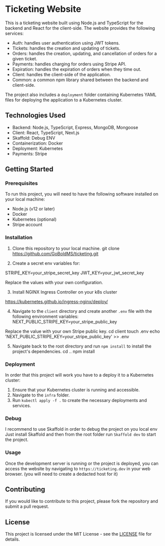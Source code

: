# Ticketing Website

This is a ticketing website built using Node.js and TypeScript for the backend and React for the client-side. The website provides the following services:

- Auth: handles user authentication using JWT tokens.
- Tickets: handles the creation and updating of tickets.
- Orders: handles the creation, updating, and cancellation of orders for a given ticket.
- Payments: handles charging for orders using Stripe API.
- Expiration: handles the expiration of orders when they time out.
- Client: handles the client-side of the application.
- Common: a common npm library shared between the backend and client-side.

The project also includes a `deployment` folder containing Kubernetes YAML files for deploying the application to a Kubernetes cluster.

## Technologies Used

- Backend: Node.js, TypeScript, Express, MongoDB, Mongoose
- Client: React, TypeScript, Next.js
- Skaffold: Debug ENV
- Containerization: Docker
- Deployment: Kubernetes
- Payments: Stripe

## Getting Started

### Prerequisites

To run this project, you will need to have the following software installed on your local machine:

- Node.js (v12 or later)
- Docker
- Kubernetes (optional)
- Stripe account

### Installation

1. Clone this repository to your local machine.
git clone https://github.com/GoBoldMS/ticketing.git

2. Create a secret env variables for:

STRIPE_KEY=your_stripe_secret_key
JWT_KEY=your_jwt_secret_key

Replace the values with your own configuration.

3. Install NGINX Ingress Controller on your k8s cluster 

https://kubernetes.github.io/ingress-nginx/deploy/

4. Navigate to the `client` directory and create another `.env` file with the following environment variables:
NEXT_PUBLIC_STRIPE_KEY=your_stripe_public_key

Replace the value with your own Stripe public key.
cd client
touch .env
echo 'NEXT_PUBLIC_STRIPE_KEY=your_stripe_public_key' >> .env

5. Navigate back to the root directory and run `npm install` to install the project's dependencies.
cd ..
npm install

### Deployment

In order that this project will work you have to a deploy it to a Kubernetes cluster:

1. Ensure that your Kubernetes cluster is running and accessible.
2. Navigate to the `infra` folder.
3. Run `kubectl apply -f .` to create the necessary deployments and services.

### Debug
I recommend to use Skaffold in order to debug the project on you local env
Just install Skaffold and then from the root folder run `Skaffold dev` to start the project. 


### Usage

Once the development server is running or the project is deployed, you can access the website by navigating to `https://ticketing.dev` in your web browser.
(you will need to create a dedacted host for it)

## Contributing

If you would like to contribute to this project, please fork the repository and submit a pull request.

## License

This project is licensed under the MIT License - see the [LICENSE](LICENSE) file for details.

